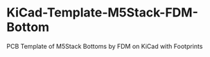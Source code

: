 # KiCad-Template-M5Stack-FDM-Bottom
PCB Template of M5Stack Bottoms by FDM on KiCad with Footprints
